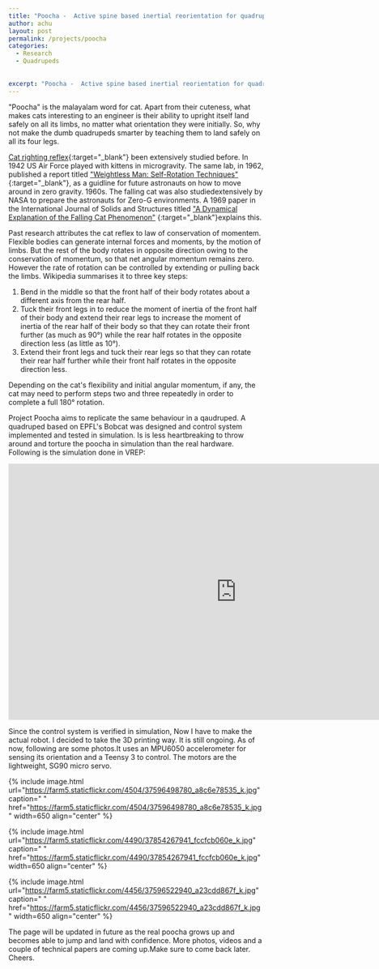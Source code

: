 ```yaml
---
title: "Poocha -  Active spine based inertial reorientation for quadrupeds"
author: achu
layout: post
permalink: /projects/poocha
categories:
  - Research
  - Quadrupeds
 
     
excerpt: "Poocha -  Active spine based inertial reorientation for quadrupeds  ."
---
```





"Poocha" is the malayalam word for cat. Apart from their cuteness, what makes cats interesting to an engineer is their ability to upright itself land safely on all its limbs, no matter what orientation they were initially. So, why not make the dumb quadrupeds smarter by teaching them to land safely on all its four legs.

[Cat righting reflex](https://en.wikipedia.org/wiki/Cat_righting_reflex){:target="_blank"} been extensively studied before. In 1942 US Air Force played with kittens in microgravity. The same lab, in 1962, published a report titled ["Weightless Man: Self-Rotation Techniques"](http://www.dtic.mil/dtic/tr/fulltext/u2/400354.pdf){:target="_blank"}, as a guidline for future astronauts on how to move around in zero gravity.  1960s. The falling cat was also studiedextensively by NASA to prepare the astronauts for Zero-G environments. A 1969 paper in the International Journal of Solids and Structures  titled ["A Dynamical Explanation of the Falling Cat Phenomenon"](http://www.sciencedirect.com/science/article/pii/0020768369900869) {:target="_blank"}explains this. 

Past research attributes the cat reflex to law of conservation of momentem.  Flexible bodies can generate internal forces and moments, by the motion of limbs. But the rest of the body rotates in opposite direction owing to the conservation of momentum, so that net angular momentum remains zero.  However the rate of rotation can be controlled by extending or pulling back the limbs. Wikipedia summarises it to three key steps:


1. Bend in the middle so that the front half of their body rotates about a different axis from the rear half.
2. Tuck their front legs in to reduce the moment of inertia of the front half of their body and extend their rear legs to increase the moment of inertia of the rear half of their body so that they can rotate their front further (as much as 90°) while the rear half rotates in the opposite direction less (as little as 10°).
3. Extend their front legs and tuck their rear legs so that they can rotate their rear half further while their front half rotates in the opposite direction less.

Depending on the cat's flexibility and initial angular momentum, if any, the cat may need to perform steps two and three repeatedly in order to complete a full 180° rotation.

Project Poocha aims to replicate the same behaviour in a qaudruped. A quadruped based on EPFL's Bobcat was designed and control system implemented and tested in simulation. Is is less heartbreaking to throw around and torture the poocha in simulation than the real hardware. Following is the simulation done in VREP:



<div align="center">
<iframe width="900" height="506" src="https://www.youtube.com/embed/4Hg29l2iCJo" frameborder="0" allowfullscreen></iframe>
</div>


Since the control system is verified in simulation, Now I have to make the actual robot. I decided to take the 3D printing way. It is still ongoing. As of now, following are some photos.It uses an MPU6050 accelerometer for sensing its orientation and a Teensy 3 to control. The motors are the lightweight, SG90 micro servo.

{% include image.html url="https://farm5.staticflickr.com/4504/37596498780_a8c6e78535_k.jpg" caption=" " href="https://farm5.staticflickr.com/4504/37596498780_a8c6e78535_k.jpg" width=650 align="center" %}


{% include image.html url="https://farm5.staticflickr.com/4490/37854267941_fccfcb060e_k.jpg" caption=" " href="https://farm5.staticflickr.com/4490/37854267941_fccfcb060e_k.jpg" width=650 align="center" %}

{% include image.html url="https://farm5.staticflickr.com/4456/37596522940_a23cdd867f_k.jpg" caption=" " href="https://farm5.staticflickr.com/4456/37596522940_a23cdd867f_k.jpg" width=650 align="center" %}





The page will be updated in future as the real poocha grows up and becomes able to jump and land with confidence. More photos, videos and a couple of technical papers are coming up.Make sure to come back later. Cheers.